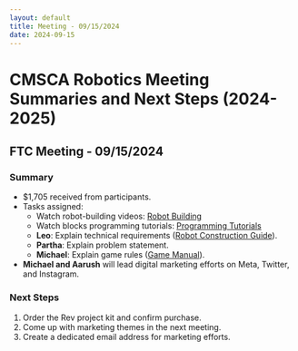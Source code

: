 ```yaml
---
layout: default
title: Meeting - 09/15/2024
date: 2024-09-15
---
```


# CMSCA Robotics Meeting Summaries and Next Steps (2024-2025)

## FTC Meeting - 09/15/2024
### Summary
- $1,705 received from participants.
- Tasks assigned:
  - Watch robot-building videos: [Robot Building](https://docs.revrobotics.com/ftc-kickoff-concepts)
  - Watch blocks programming tutorials: [Programming Tutorials](https://www.youtube.com/playlist?list=PLEuGrYl8iBm4A4yrRcatGcK7q0od0LYov)
  - **Leo**: Explain technical requirements ([Robot Construction Guide](https://ftc-resources.firstinspires.org/file/ftc/game/manual)).
  - **Partha**: Explain problem statement.
  - **Michael**: Explain game rules ([Game Manual](https://ftc-resources.firstinspires.org/file/ftc/game/manual)).
- **Michael and Aarush** will lead digital marketing efforts on Meta, Twitter, and Instagram.

### Next Steps
1. Order the Rev project kit and confirm purchase.
2. Come up with marketing themes in the next meeting.
3. Create a dedicated email address for marketing efforts.
